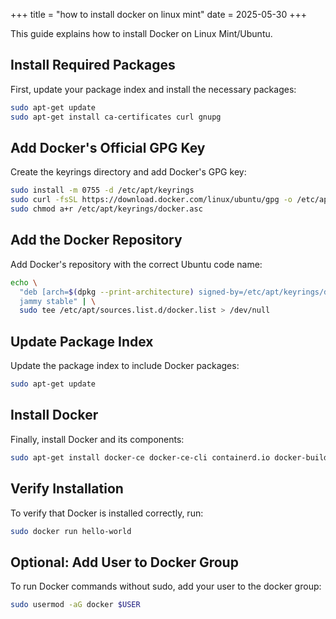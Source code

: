 +++
title = "how to install docker on linux mint"
date = 2025-05-30
+++

This guide explains how to install Docker on Linux Mint/Ubuntu.

## Install Required Packages

First, update your package index and install the necessary packages:

```bash
sudo apt-get update
sudo apt-get install ca-certificates curl gnupg
```

## Add Docker's Official GPG Key

Create the keyrings directory and add Docker's GPG key:

```bash
sudo install -m 0755 -d /etc/apt/keyrings
sudo curl -fsSL https://download.docker.com/linux/ubuntu/gpg -o /etc/apt/keyrings/docker.asc
sudo chmod a+r /etc/apt/keyrings/docker.asc
```

## Add the Docker Repository

Add Docker's repository with the correct Ubuntu code name:

```bash
echo \
  "deb [arch=$(dpkg --print-architecture) signed-by=/etc/apt/keyrings/docker.asc] https://download.docker.com/linux/ubuntu \
  jammy stable" | \
  sudo tee /etc/apt/sources.list.d/docker.list > /dev/null
```

## Update Package Index

Update the package index to include Docker packages:

```bash
sudo apt-get update
```

## Install Docker

Finally, install Docker and its components:

```bash
sudo apt-get install docker-ce docker-ce-cli containerd.io docker-buildx-plugin docker-compose-plugin
```

## Verify Installation

To verify that Docker is installed correctly, run:

```bash
sudo docker run hello-world
```

## Optional: Add User to Docker Group

To run Docker commands without sudo, add your user to the docker group:

```bash
sudo usermod -aG docker $USER
```